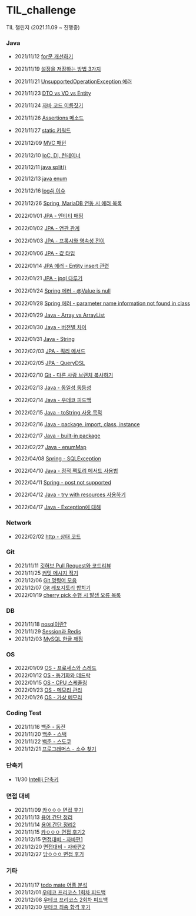 # TIL_challenge
TIL 챌린지 (2021.11.09 ~ 진행중)

### Java
- 2021/11/12 [for문 개선하기](https://github.com/yeon-06/TIL_challenge/blob/main/2021_11/211112_for%EB%AC%B8_%EA%B0%9C%EC%84%A0%ED%95%98%EA%B8%B0.md)  
- 2021/11/19 [설정을 저장하는 방법 3가지](https://github.com/yeon-06/TIL_challenge/blob/main/2021_11/211119_how_to_save_setting.md)
- 2021/11/21 [UnsupportedOperationException 에러](https://github.com/yeon-06/TIL_challenge/blob/main/2021_11/211121_UnsupportedOperationException.md)
- 2021/11/23 [DTO vs VO vs Entity](https://github.com/yeon-06/TIL_challenge/blob/main/2021_11/211123_DTO_VO_Entity.md)
- 2021/11/24 [자바 코드 이름짓기](https://github.com/yeon-06/TIL_challenge/blob/main/2021_11/211124_Naming_Code.md)
- 2021/11/26 [Assertions 메소드](https://github.com/yeon-06/TIL_challenge/blob/main/2021_11/211126_Assertions.md)
- 2021/11/27 [static 키워드](https://github.com/yeon-06/TIL_challenge/blob/main/2021_11/211127_static.md)
- 2021/12/09 [MVC 패턴](https://github.com/yeon-06/TIL_challenge/blob/main/2021_12/mvc_pattern.md)
- 2021/12/10 [IoC, DI, 컨테이너](https://github.com/yeon-06/TIL_challenge/blob/main/2021_12/IoC_DI_Container.md)
- 2021/12/11 [java split()](https://github.com/yeon-06/TIL_challenge/blob/main/2021_12/java_split.md)
- 2021/12/13 [java enum](https://github.com/yeon-06/TIL_challenge/blob/main/2021_12/java_enum.md)
- 2021/12/16 [log4j 이슈](https://github.com/yeon-06/TIL_challenge/blob/main/2021_12/log4j_issue.md)
- 2021/12/26 [Spring, MariaDB 연동 시 에러 목록](https://github.com/yeon-06/TIL_challenge/blob/main/2021_12/spring_connect_with_mariadb.md)
- 2022/01/01 [JPA - 엔티티 매핑](https://github.com/yeon-06/TIL_challenge/blob/main/2022_01/JPA_Entity_Mapping.md)
- 2022/01/02 [JPA - 연관 관계](https://github.com/yeon-06/TIL_challenge/blob/main/2022_01/JPA_relationship.md)
- 2022/01/03 [JPA - 프록시와 영속성 전이](https://github.com/yeon-06/TIL_challenge/blob/main/2022_01/JPA_proxy_cascade.md)
- 2022/01/06 [JPA - 값 타입](https://github.com/yeon-06/TIL_challenge/blob/main/2022_01/JPA_data_type.md)
- 2022/01/14 [JPA 에러 - Entity insert 관련](https://github.com/yeon-06/TIL_challenge/blob/main/2022_01/JPA_pk_error.md)
- 2022/01/21 [JPA - jpql 다루기](https://github.com/yeon-06/TIL_challenge/blob/main/2022_01/JPA_jpql.md)
- 2022/01/24 [Spring 에러 - @Value is null](https://github.com/yeon-06/TIL_challenge/blob/main/2022_01/Spring_Value_annotaion.md)
- 2022/01/28 [Spring 에러 - parameter name information not found in class](https://github.com/yeon-06/TIL_challenge/blob/main/2022_01/Spring_Error_parameter.md)
- 2022/01/29 [Java - Array vs ArrayList](https://github.com/yeon-06/TIL_challenge/blob/main/2022_01/Java_Array_ArrayList.md)
- 2022/01/30 [Java - 버전별 차이](https://github.com/yeon-06/TIL_challenge/blob/main/2022_01/Java_version.md)
- 2022/01/31 [Java - String](https://github.com/yeon-06/TIL_challenge/blob/main/2022_01/Java_String.md)
- 2022/02/03 [JPA - 쿼리 메서드](./2022_02/JPA_query_method.md)
- 2022/02/05 [JPA - QueryDSL](./2022_02/JPA_QueryDSL.md)
- 2022/02/10 [Git - 다른 사람 브랜치 복사하기](./2022_02/Git_copy_branch.md)
- 2022/02/13 [Java - 동일성 동등성](./2022_02/java_동등성_동일성.md)
- 2022/02/14 [Java - 우테코 피드백](./2022_02/wooteco_code_review1.md)
- 2022/02/15 [Java - toString 사용 목적](./2022_02/Java_toString.md)
- 2022/02/16 [Java - package, import, class, instance](./2022_02/Java_package_import_class_instance.md)
- 2022/02/17 [Java - built-in package](./2022_02/Java_built_in_package.md)
- 2022/02/27 [Java - enumMap](./2022_02/Java_EnumMap.md)

- 2022/04/08 [Spring - SQLException](./2022_04/)
- 2022/04/10 [Java - 정적 팩토리 메서드 사용법](./2022_04/)
- 2022/04/11 [Spring - post not supported](./2022_04/)
- 2022/04/12 [Java - try with resources 사용하기](./2022_04/)
- 2022/04/17 [Java - Exception에 대해](./2022_04/)

### Network
- 2022/02/02 [http - 상태 코드](https://github.com/yeon-06/TIL_challenge/blob/main/2022_02/http_status.md)

### Git
- 2021/11/11 [깃허브 Pull Request와 코드리뷰](https://github.com/yeon-06/TIL_challenge/blob/main/2021_11/211111_GitHub%EC%99%80_%EC%BD%94%EB%93%9C%EB%A6%AC%EB%B7%B0.md)  
- 2021/11/25 [커밋 메시지 적기](https://github.com/yeon-06/TIL_challenge/blob/main/2021_11/211125_commit_message.md)
- 2021/12/06 [Git 명령어 모음](https://github.com/yeon-06/TIL_challenge/blob/main/2021_12/git_command.md)
- 2021/12/07 [Git 레포지토리 합치기](https://github.com/yeon-06/TIL_challenge/blob/main/2021_12/git_subtree.md)
- 2022/01/19 [cherry pick 수행 시 발생 오류 목록](https://github.com/yeon-06/TIL_challenge/blob/main/2022_01/Git_cherry_pick.md)

### DB
- 2021/11/18 [nosql이란?](https://github.com/yeon-06/TIL_challenge/blob/main/2021_11/211118_what_is_nosql.md)
- 2021/11/29 [Session과 Redis](https://github.com/yeon-06/TIL_challenge/blob/main/2021_11/211129_Session_Redis.md)
- 2021/12/03 [MySQL 한글 깨짐](https://github.com/yeon-06/TIL_challenge/blob/main/2021_12/mysql_utf8.md)

### OS
- 2022/01/09 [OS - 프로세스와 스레드](https://github.com/yeon-06/TIL_challenge/blob/main/2022_01/OS_thread_process.md)
- 2022/01/12 [OS - 동기화와 데드락](https://github.com/yeon-06/TIL_challenge/blob/main/2022_01/OS_synchronize_deadlock.md)
- 2022/01/15 [OS - CPU 스케줄링](https://github.com/yeon-06/TIL_challenge/blob/main/2022_01/OS_cpu_scheduling.md)
- 2022/01/23 [OS - 메모리 관리](https://github.com/yeon-06/TIL_challenge/blob/main/2022_01/OS_memory.md)
- 2022/01/26 [OS - 가상 메모리](https://github.com/yeon-06/TIL_challenge/blob/main/2022_01/OS_Virtual_memory.md)

### Coding Test
- 2021/11/16 [백준 - 동전](https://github.com/yeon-06/TIL_challenge/blob/main/2021_11/211116_%EB%B0%B1%EC%A4%80_%EB%8F%99%EC%A0%840.md)
- 2021/11/20 [백준 - 스택](https://github.com/yeon-06/TIL_challenge/blob/main/2021_11/211120_backjun_10828.md)
- 2021/11/22 [백준 - 스도쿠](https://github.com/yeon-06/TIL_challenge/blob/main/2021_11/211122_backjun_2580.md)
- 2021/12/21 [프로그래머스 - 소수 찾기](https://github.com/yeon-06/TIL_challenge/blob/main/2021_12/programmers_find_prim_number.md)

### 단축키
- 11/30 [Intellij 단축키](https://github.com/yeon-06/TIL_challenge/blob/main/2021_11/211130_intelliJ_shortCut.md)


### 면접 대비
- 2021/11/09 [카ㅇㅇㅇ 면접 후기](https://github.com/yeon-06/TIL_challenge/blob/main/2021_11/211109_%EC%B2%AB_%EC%98%A8%EB%9D%BC%EC%9D%B8%EB%A9%B4%EC%A0%91_%ED%9B%84%EA%B8%B0.md)
- 2021/11/13 [용어 간단 정리](https://github.com/yeon-06/TIL_challenge/blob/main/2021_11/211113_%EB%A9%B4%EC%A0%91%EB%8C%80%EB%B9%84_%EA%B0%84%EB%8B%A8%EC%A0%95%EB%A6%AC.md)  
- 2021/11/14 [용어 간단 정리2](https://github.com/yeon-06/TIL_challenge/blob/main/2021_11/211114_%EB%A9%B4%EC%A0%91%EB%8C%80%EB%B9%84_%EA%B0%84%EB%8B%A8%EC%A0%95%EB%A6%AC2.md)
- 2021/11/15 [카ㅇㅇㅇ 면접 후기2](https://github.com/yeon-06/TIL_challenge/blob/main/2021_11/211115_%EB%A9%B4%EC%A0%91_%ED%9B%84%EA%B8%B02.md)
- 2021/12/15 [면접대비 - 자바편1](https://github.com/yeon-06/TIL_challenge/blob/main/2021_12/java_interview1.md)
- 2021/12/20 [면접대비 - 자바편2](https://github.com/yeon-06/TIL_challenge/blob/main/2021_12/java_interview2.md)
- 2021/12/27 [당ㅇㅇㅇ 면접 후기](https://github.com/yeon-06/TIL_challenge/blob/main/2021_12/carrot_interview.md)

### 기타
- 2021/11/17 [todo mate 어플 분석](https://github.com/yeon-06/TIL_challenge/blob/main/2021_11/211117_todo_project.md)
- 2021/12/01 [우테코 프리코스 1회차 피드백](https://github.com/yeon-06/TIL_challenge/blob/main/2021_12/wooteco_precourse1_feedback.md)
- 2021/12/08 [우테코 프리코스 2회차 피드백](https://github.com/yeon-06/TIL_challenge/blob/main/2021_12/wooteco_precourse2_feedback.md)
- 2021/12/30 [우테코 최중 합격 후기](https://github.com/yeon-06/TIL_challenge/blob/main/2021_12/wooteco_precourse_final.md)
